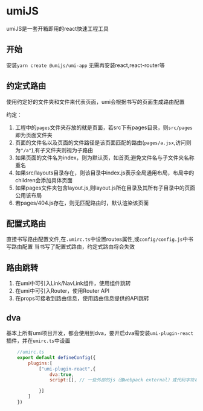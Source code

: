 # umiJS

umiJS是一套开箱即用的react快速工程工具

## 开始

安装`yarn create @umijs/umi-app`
无需再安装react,react-router等

## 约定式路由

使用约定好的文件夹和文件来代表页面，umi会根据书写的页面生成路由配置

约定：

1. 工程中的`pages`文件夹存放的就是页面，若src下有pages目录，则`src/pages`即为页面文件夹
2. 页面的文件名以及页面的文件路径是该页面匹配的路由(`pages/a.jsx`,访问则为`"/a"`),有子文件夹则视为子路由
3. 如果页面的文件名为index，则为默认页，如首页;避免文件名与子文件夹名称重名
4. 如果src/layouts目录存在，则该目录中index.js表示全局通用布局，布局中的children会添加具体页面
5. 如果pages文件夹包含layout.js,则layout.js所在目录及其所有子目录中的页面公用该布局
6. 若pages/404.js存在，则无匹配路由时，默认渲染该页面

## 配置式路由

直接书写路由配置文件,在`.umirc.ts`中设置routes属性,或`config/config.js`中书写路由配置
当书写了配置式路由，约定式路由将会失效


## 路由跳转

1. 在umi中可引入Link/NavLink组件，使用组件跳转
2. 在umi中可引入Router，使用Router API
3. 在props可接收到路由信息，使用路由信息提供的API跳转

## dva

基本上所有umi项目开发，都会使用到dva，要开启dva需安装`umi-plugin-react`插件，并在`umirc.ts`中设置

```javascript
    //umirc.ts
    export default defineConfig({
        plugins:[
            ["umi-plugin-react",{
                dva:true,
                script:[], // 一些外部的js（像webpack external）或代码字符串，

            }]
        ]
    })
```
